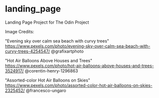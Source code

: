 # landing_page
Landing Page Project for The Odin Project

Image Credits:

"Evening sky over calm sea beach with curvy trees"
https://www.pexels.com/photo/evening-sky-over-calm-sea-beach-with-curvy-trees-4254547/
@grafixartphoto

"Hot Air Balloons Above Houses and Trees"
https://www.pexels.com/photo/hot-air-balloons-above-houses-and-trees-3524917/
@corentin-henry-1296863

"Assorted-color Hot Air Balloons on Skies"
https://www.pexels.com/photo/assorted-color-hot-air-balloons-on-skies-2325452/
@francesco-ungaro
